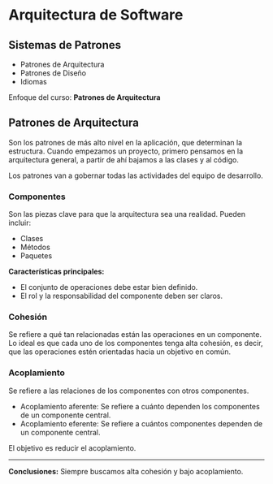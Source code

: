 # Arquitectura de Software

## Sistemas de Patrones

- Patrones de Arquitectura
- Patrones de Diseño
- Idiomas

Enfoque del curso: **Patrones de Arquitectura**

## Patrones de Arquitectura

Son los patrones de más alto nivel en la aplicación, que determinan la estructura. Cuando empezamos un proyecto, primero pensamos en la arquitectura general, a partir de ahí bajamos a las clases y al código.

Los patrones van a gobernar todas las actividades del equipo de desarrollo.

### Componentes

Son las piezas clave para que la arquitectura sea una realidad. Pueden incluir:

- Clases
- Métodos
- Paquetes

**Características principales:**

- El conjunto de operaciones debe estar bien definido.
- El rol y la responsabilidad del componente deben ser claros.

### Cohesión

Se refiere a qué tan relacionadas están las operaciones en un componente. Lo ideal es que cada uno de los componentes tenga alta cohesión, es decir, que las operaciones estén orientadas hacia un objetivo en común.

### Acoplamiento

Se refiere a las relaciones de los componentes con otros componentes.

- Acoplamiento aferente: Se refiere a cuánto dependen los componentes de un componente central.
- Acoplamiento eferente: Se refiere a cuántos componentes dependen de un componente central.

El objetivo es reducir el acoplamiento.

---

**Conclusiones:**
Siempre buscamos alta cohesión y bajo acoplamiento.

